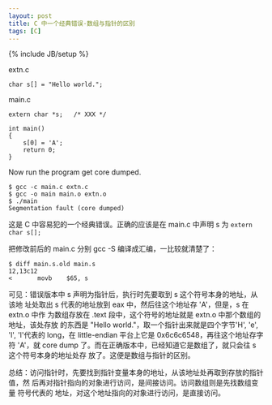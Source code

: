 ```yaml
---
layout: post
title: C 中一个经典错误·数组与指针的区别
tags: [C]
---
```

{% include JB/setup %}

extn.c

    char s[] = "Hello world.";

main.c

    extern char *s;   /* XXX */

    int main()
    {
        s[0] = 'A';
        return 0;
    }

Now run the program get core dumped.

    $ gcc -c main.c extn.c
    $ gcc -o main main.o extn.o
    $ ./main
    Segmentation fault (core dumped)

这是 C 中容易犯的一个经典错误。正确的应该是在 main.c 中声明 s 为
`extern char s[];`

把修改前后的 main.c 分别 gcc -S 编译成汇编，一比较就清楚了：

    $ diff main.s.old main.s
    12,13c12
    <       movb    $65, s

可见：错误版本中 s 声明为指针后，执行时先要取到 s 这个符号本身的地址，从该地
址处取出 s 代表的地址放到 eax 中，然后往这个地址存 'A'，但是，s 在 extn.o 中作
为数组存放在 .text 段中，这个符号的地址就是 extn.o 中那个数组的地址，该处存放
的东西是 "Hello world."，取一个指针出来就是四个字节'H', 'e', 'l', 'l'代表的
long，在 little-endian 平台上它是 0x6c6c6548，再往这个地址存字符 'A'，就 core
dump 了。而在正确版本中，已经知道它是数组了，就只会往 s 这个符号本身的地址处存
放了。这便是数组与指针的区别。

总结：访问指针时，先要找到指针变量本身的地址，从该地址处再取到存放的指针值，然
后再对指针指向的对象进行访问，是间接访问。访问数组则是先找数组变量 符号代表的
地址，对这个地址指向的对象进行访问，是直接访问。
